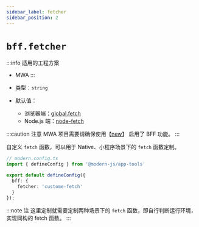 ```yaml
---
sidebar_label: fetcher
sidebar_position: 2
---
```


# `bff.fetcher`

:::info 适用的工程方案
* MWA
:::

* 类型：`string`
* 默认值：
  * 浏览器端：[global.fetch](https://developer.mozilla.org/en-US/docs/Web/API/Fetch_API)
  * Node.js 端：[node-fetch](https://github.com/node-fetch/node-fetch)

:::caution 注意
MWA 项目需要请确保使用【[new](/docs/apis/commands/mwa/new)】 启用了 BFF 功能。
:::


自定义 `fetch` 函数，可以用于 Native、小程序场景下的 `fetch` 函数定制。

```ts
// modern.config.ts
import { defineConfig } from '@modern-js/app-tools'

export default defineConfig({
  bff: {
    fetcher: 'custome-fetch'
  }
});
```

:::note 注
这里定制就需要定制两种场景下的 `fetch` 函数，即自行判断运行环境，实现同构的 fetch 函数。
:::

